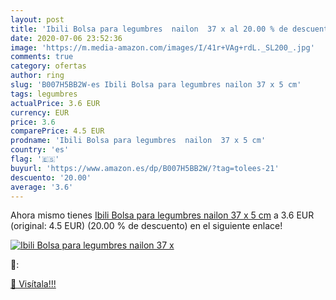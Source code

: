 ```yaml
---
layout: post
title: 'Ibili Bolsa para legumbres  nailon  37 x al 20.00 % de descuento'
date: 2020-07-06 23:52:36
image: 'https://m.media-amazon.com/images/I/41r+VAg+rdL._SL200_.jpg'
comments: true
category: ofertas
author: ring
slug: 'B007H5BB2W-es Ibili Bolsa para legumbres nailon 37 x 5 cm'
tags: legumbres
actualPrice: 3.6 EUR
currency: EUR
price: 3.6
comparePrice: 4.5 EUR
prodname: 'Ibili Bolsa para legumbres  nailon  37 x 5 cm'
country: 'es'
flag: '🇪🇸'
buyurl: 'https://www.amazon.es/dp/B007H5BB2W/?tag=tolees-21'
descuento: '20.00'
average: '3.6'
---
```


Ahora mismo tienes [Ibili Bolsa para legumbres  nailon  37 x 5 cm](https://www.amazon.es/dp/B007H5BB2W/?tag=tolees-21) a 3.6 EUR (original: 4.5 EUR) (20.00 %  de descuento) en el siguiente enlace!

[![Ibili Bolsa para legumbres  nailon  37 x](https://m.media-amazon.com/images/I/41r+VAg+rdL._SL200_.jpg)](https://www.amazon.es/dp/B007H5BB2W/?tag=tolees-21)

🔎:


[🛒 Visítala!!!](https://www.amazon.es/dp/B007H5BB2W/?tag=tolees-21)
